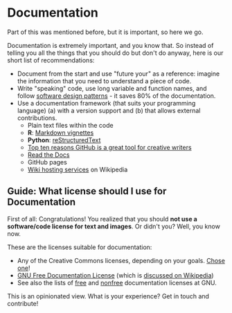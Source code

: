 # Documentation

Part of this was mentioned before, but it is important, so here we go.

Documentation is extremely important, and you know that. So instead of telling you all the things that you should do but don't do anyway, here is our short list of recommendations:

* Document from the start and use "future your" as a reference: imagine the information that you need to understand a piece of code.
* Write "speaking" code, use long variable and function names, and follow [software design patterns](https://en.wikipedia.org/wiki/Software_design_pattern) - it saves 80% of the documentation.
* Use a documentation framework (that suits your programming language) (a) with a version support and (b) that allows external contributions.
  * Plain text files within the code
  * **R**: [Markdown vignettes](http://r-pkgs.had.co.nz/vignettes.html)
  * **Python**: [reStructuredText](https://en.wikipedia.org/wiki/ReStructuredText)
  * [Top ten reasons GitHub is a great tool for creative writers](https://medium.com/@jjmerelo/top-ten-reasons-github-is-a-great-tool-for-creative-writers-d0e8b27de71d)
  * [Read the Docs](http://r-pkgs.had.co.nz/vignettes.html)
  * GitHub pages
  * [Wiki hosting services](https://en.wikipedia.org/wiki/Comparison_of_wiki_hosting_services) on Wikipedia


## <i class="octicon octicon-megaphone"></i> Guide: What license should I use for Documentation

First of all: Congratulations! You realized that you should <b>not use a software/code license for text and images</b>. Or didn't you? Well, you know now.</p>

These are the licenses suitable for documentation:

* Any of the Creative Commons licenses, depending on your goals. [Chose one](http://creativecommons.org/choose/)!
* [GNU Free Documentation License](http://www.gnu.org/licenses/fdl.html) (which is [discussed on Wikipedia](https://en.wikipedia.org/wiki/GNU_Free_Documentation_License))
 * See also the lists of [free](http://www.gnu.org/licenses/license-list.html#FreeDocumentationLicenses) and [nonfree](http://www.gnu.org/licenses/license-list.html#NonFreeDocumentationLicenses) documentation licenses at GNU.


<i class="octicon octicon-comment-discussion"></i> This is an opinionated view. What is your experience? Get in touch and contribute!

